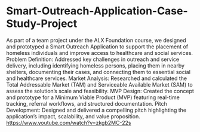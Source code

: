 # Smart-Outreach-Application-Case-Study-Project
As part of a team project under the ALX Foundation course, we designed and prototyped a Smart Outreach Application to support the placement of homeless individuals and improve access to healthcare and social services.
Problem Definition: Addressed key challenges in outreach and service delivery, including identifying homeless persons, placing them in nearby shelters, documenting their cases, and connecting them to essential social and healthcare services.
Market Analysis: Researched and calculated the Total Addressable Market (TAM) and Serviceable Available Market (SAM) to assess the solution’s scale and feasibility.
MVP Design: Created the concept and prototype for a Minimum Viable Product (MVP) featuring real-time tracking, referral workflows, and structured documentation.
Pitch Development: Designed and delivered a compelling pitch highlighting the application’s impact, scalability, and value proposition.
https://www.youtube.com/watch?v=zkgb2MC-22s
